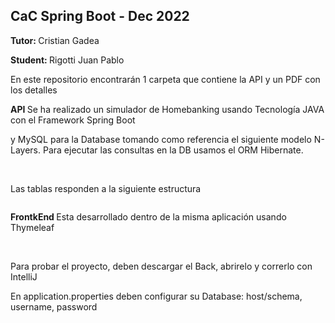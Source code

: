 <h2>CaC Spring Boot - Dec 2022</h2>
<p><strong>Tutor: </strong>Cristian Gadea</p>
<p><strong>Student: </strong>Rigotti Juan Pablo</p>

<p>En este repositorio encontrarán 1 carpeta que contiene la API y un PDF con los detalles</p>


<p><strong>API </strong>Se ha realizado un simulador de Homebanking usando Tecnología JAVA con el Framework Spring Boot</p>
<p>y MySQL para la Database tomando como referencia el siguiente modelo N-Layers. Para ejecutar las consultas en la DB usamos el ORM Hibernate.</p>

<br>

<p>Las tablas responden a la siguiente estructura</p>
<img src="mapeoDatabase.jpr" alt="" srcset="">

<br>

<p><strong>FrontkEnd </strong>Esta desarrollado dentro de la misma aplicación usando Thymeleaf</p>

<br>

<p>Para probar el proyecto, deben descargar el Back, abrirelo y correrlo con IntelliJ</p>
<p>En application.properties deben configurar su Database: host/schema, username, password</p>